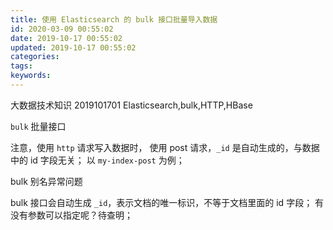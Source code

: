```yaml
---
title: 使用 Elasticsearch 的 bulk 接口批量导入数据
id: 2020-03-09 00:55:02
date: 2019-10-17 00:55:02
updated: 2019-10-17 00:55:02
categories:
tags:
keywords:
---
```



大数据技术知识
2019101701
Elasticsearch,bulk,HTTP,HBase



<!-- more -->


`bulk` 批量接口

注意，使用 `http` 请求写入数据时，
使用 post 请求，`_id` 是自动生成的，与数据中的 id 字段无关；
以 `my-index-post` 为例；




bulk 别名异常问题

bulk 接口会自动生成 `_id`，表示文档的唯一标识，不等于文档里面的 id 字段；
有没有参数可以指定呢？待查明；

